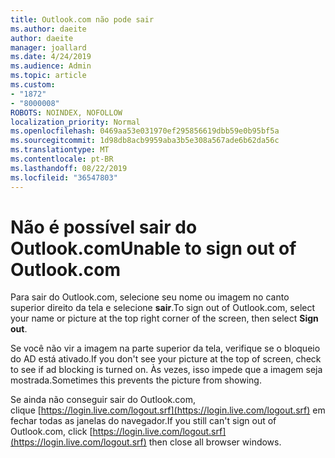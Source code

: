 ```yaml
---
title: Outlook.com não pode sair
ms.author: daeite
author: daeite
manager: joallard
ms.date: 4/24/2019
ms.audience: Admin
ms.topic: article
ms.custom:
- "1872"
- "8000008"
ROBOTS: NOINDEX, NOFOLLOW
localization_priority: Normal
ms.openlocfilehash: 0469aa53e031970ef295856619dbb59e0b95bf5a
ms.sourcegitcommit: 1d98db8acb9959aba3b5e308a567ade6b62da56c
ms.translationtype: MT
ms.contentlocale: pt-BR
ms.lasthandoff: 08/22/2019
ms.locfileid: "36547803"
---
```

# <a name="unable-to-sign-out-of-outlookcom"></a><span data-ttu-id="875e4-102">Não é possível sair do Outlook.com</span><span class="sxs-lookup"><span data-stu-id="875e4-102">Unable to sign out of Outlook.com</span></span>

<span data-ttu-id="875e4-103">Para sair do Outlook.com, selecione seu nome ou imagem no canto superior direito da tela e selecione **sair**.</span><span class="sxs-lookup"><span data-stu-id="875e4-103">To sign out of Outlook.com, select your name or picture at the top right corner of the screen, then select **Sign out**.</span></span>

<span data-ttu-id="875e4-104">Se você não vir a imagem na parte superior da tela, verifique se o bloqueio do AD está ativado.</span><span class="sxs-lookup"><span data-stu-id="875e4-104">If you don't see your picture at the top of screen, check to see if ad blocking is turned on.</span></span> <span data-ttu-id="875e4-105">Às vezes, isso impede que a imagem seja mostrada.</span><span class="sxs-lookup"><span data-stu-id="875e4-105">Sometimes this prevents the picture from showing.</span></span>

<span data-ttu-id="875e4-106">Se ainda não conseguir sair do Outlook.com, clique [https://login.live.com/logout.srf](https://login.live.com/logout.srf) em fechar todas as janelas do navegador.</span><span class="sxs-lookup"><span data-stu-id="875e4-106">If you still can't sign out of Outlook.com, click [https://login.live.com/logout.srf](https://login.live.com/logout.srf) then close all browser windows.</span></span>